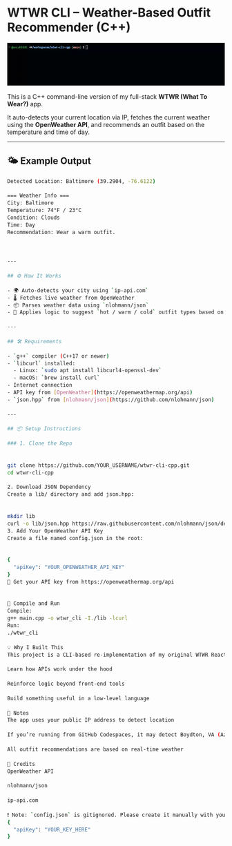 # WTWR CLI – Weather-Based Outfit Recommender (C++)

![WTWR CLI Demo](./example.gif)


This is a C++ command-line version of my full-stack **WTWR (What To Wear?)** app.

It auto-detects your current location via IP, fetches the current weather using the **OpenWeather API**, and recommends an outfit based on the temperature and time of day.

---

## 🌤 Example Output

```bash
Detected Location: Baltimore (39.2904, -76.6122)

=== Weather Info ===
City: Baltimore
Temperature: 74°F / 23°C
Condition: Clouds
Time: Day
Recommendation: Wear a warm outfit.



---

## ⚙️ How It Works

- 🌍 Auto-detects your city using `ip-api.com`
- 🌡 Fetches live weather from OpenWeather
- 📦 Parses weather data using `nlohmann/json`
- 🎯 Applies logic to suggest `hot / warm / cold` outfit types based on temp

---

## 🛠 Requirements

- `g++` compiler (C++17 or newer)
- `libcurl` installed:
  - Linux: `sudo apt install libcurl4-openssl-dev`
  - macOS: `brew install curl`
- Internet connection
- API key from [OpenWeather](https://openweathermap.org/api)
- `json.hpp` from [nlohmann/json](https://github.com/nlohmann/json)

---

## 📦 Setup Instructions

### 1. Clone the Repo


git clone https://github.com/YOUR_USERNAME/wtwr-cli-cpp.git
cd wtwr-cli-cpp

2. Download JSON Dependency
Create a lib/ directory and add json.hpp:


mkdir lib
curl -o lib/json.hpp https://raw.githubusercontent.com/nlohmann/json/develop/single_include/nlohmann/json.hpp
3. Add Your OpenWeather API Key
Create a file named config.json in the root:


{
  "apiKey": "YOUR_OPENWEATHER_API_KEY"
}
🔑 Get your API key from https://openweathermap.org/api


🔧 Compile and Run
Compile:
g++ main.cpp -o wtwr_cli -I./lib -lcurl
Run:
./wtwr_cli

💡 Why I Built This
This project is a CLI-based re-implementation of my original WTWR React + Node.js app. It mirrors the core logic — but uses C++ to:

Learn how APIs work under the hood

Reinforce logic beyond front-end tools

Build something useful in a low-level language

📝 Notes
The app uses your public IP address to detect location

If you’re running from GitHub Codespaces, it may detect Boydton, VA (Azure US East)

All outfit recommendations are based on real-time weather

📎 Credits
OpenWeather API

nlohmann/json

ip-api.com

❗️ Note: `config.json` is gitignored. Please create it manually with your OpenWeather API key:
{
  "apiKey": "YOUR_KEY_HERE"
}
